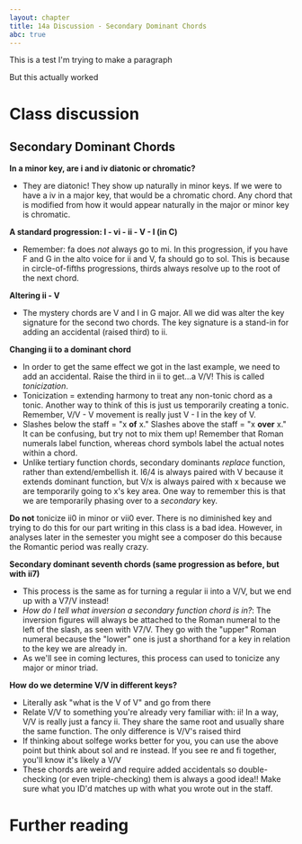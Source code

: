 ```yaml
---
layout: chapter
title: 14a Discussion - Secondary Dominant Chords
abc: true
---
```

This is a test
I'm trying to make a paragraph

But this actually worked


# Class discussion
## Secondary Dominant Chords

**In a minor key, are i and iv diatonic or chromatic?**
- They are diatonic! They show up naturally in minor keys. If we were to have a iv in a major key, that would be a chromatic chord. Any chord that is modified from how it would appear naturally in the major or minor key is chromatic.

**A standard progression: I - vi - ii - V - I (in C)**
- Remember: fa does *not* always go to mi. In this progression, if you have F and G in the alto voice for ii and V, fa should go to sol. This is because in circle-of-fifths progressions, thirds always resolve up to the root of the next chord.

**Altering ii - V**
- The mystery chords are V and I in G major. All we did was alter the key signature for the second two chords. The key signature is a stand-in for adding an accidental (raised third) to ii.

**Changing ii to a dominant chord**
- In order to get the same effect we got in the last example, we need to add an accidental. Raise the third in ii to get...a V/V! This is called *tonicization*.
 - Tonicization = extending harmony to treat any non-tonic chord as a tonic. Another way to think of this is just us temporarily creating a tonic. Remember, V/V - V movement is really just V - I in the key of V.
- Slashes below the staff = "x **of** x." Slashes above the staff = "x **over** x." It can be confusing, but try not to mix them up! Remember that Roman numerals label function, whereas chord symbols label the actual notes within a chord.
- Unlike tertiary function chords, secondary dominants *replace* function, rather than extend/embellish it. I6/4 is always paired with V because it extends dominant function, but V/x is always paired with x because we are temporarily going to x's key area. One way to remember this is that we are temporarily phasing over to a *secondary* key.

**Do not** tonicize ii0 in minor or vii0 ever. There is no diminished key and trying to do this for our part writing in this class is a bad idea. However, in analyses later in the semester you might see a composer do this because the Romantic period was really crazy.

**Secondary dominant seventh chords (same progression as before, but with ii7)**
- This process is the same as for turning a regular ii into a V/V, but we end up with a V7/V instead!
 - *How do I tell what inversion a secondary function chord is in?*: The inversion figures will always be attached to the Roman numeral to the left of the slash, as seen with V7/V. They go with the "upper" Roman numeral because the "lower" one is just a shorthand for a key in relation to the key we are already in.
- As we'll see in coming lectures, this process can used to tonicize any major or minor triad.

**How do we determine V/V in different keys?**
- Literally ask "what is the V of V" and go from there
- Relate V/V to something you're already very familiar with: ii! In a way, V/V is really just a fancy ii. They share the same root and usually share the same function. The only difference is V/V's raised third
- If thinking about solfege works better for you, you can use the above point but think about sol and re instead. If you see re and fi together, you'll know it's likely a V/V
- These chords are weird and require added accidentals so double-checking (or even triple-checking) them is always a good idea!! Make sure what you ID'd matches up with what you wrote out in the staff.

# Further reading


